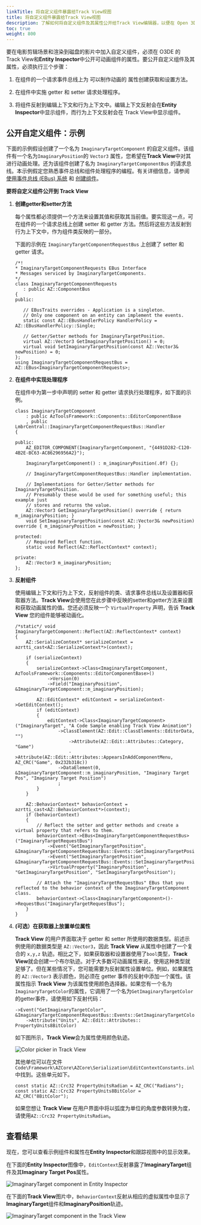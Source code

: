 ```yaml
---
linkTitle: 将自定义组件暴露给Track View视图
title: 将自定义组件暴露给Track View视图
description: 了解如何将自定义组件及其属性公开给Track View编辑器，以便在 Open 3D Engine 中制作动画。
toc: true
weight: 800
---
```


要在电影剪辑场景和渲染到磁盘的影片中加入自定义组件，必须在 O3DE 的 Track View和**Entity Inspector**中公开可动画组件的属性。要公开自定义组件及其属性，必须执行三个步骤：

1. 在组件的一个请求事件总线上为 可以制作动画的 属性创建获取和设置方法。

1. 在组件中实施 getter 和 setter 请求处理程序。

1. 将组件反射到编辑上下文和行为上下文中。编辑上下文反射会在**Entity Inspector**中显示组件，而行为上下文反射会在 Track View中显示组件。

## 公开自定义组件：示例

下面的示例假设创建了一个名为 `ImaginaryTargetComponent` 的自定义组件。该组件有一个名为`ImaginaryPosition`的 `Vector3` 属性，您希望在**Track View**中对其进行动画处理。还为该组件创建了名为 `ImaginaryTargetComponentBus` 的请求总线。本示例假定您熟悉事件总线和组件处理程序的编程。有关详细信息，请参阅 [使用事件总线 (EBus) 系统](/docs/user-guide/programming/messaging/ebus/)  和 [创建组件](/docs/user-guide/programming/components/create-component/)。

**要将自定义组件公开到 Track View**

1. **创建getter和setter方法**

   每个属性都必须提供一个方法来设置其值和获取其当前值。要实现这一点，可在组件的一个请求总线上创建 setter 和 getter 方法。然后将这些方法反射到行为上下文中，作为组件类反映的一部分。

   下面的示例在 `ImaginaryTargetComponentRequestBus` 上创建了 setter 和 getter 请求。

    ```
   /*!
   * ImaginaryTargetComponentRequests EBus Interface
   * Messages serviced by ImaginaryTargetComponents.
   */
   class ImaginaryTargetComponentRequests
       : public AZ::ComponentBus
   {
   public:

       // EBusTraits overrides - Application is a singleton.
       // Only one component on an entity can implement the events.
       static const AZ::EBusHandlerPolicy HandlerPolicy = AZ::EBusHandlerPolicy::Single;

       // Getter/Setter methods for ImaginaryTargetPosition.
       virtual AZ::Vector3 GetImaginaryTargetPosition() = 0;
       virtual void SetImaginaryTargetPosition(const AZ::Vector3& newPosition) = 0;
   };
   using ImaginaryTargetComponentRequestBus = AZ::EBus<ImaginaryTargetComponentRequests>;
   ```

1. **在组件中实现处理程序**

   在组件中为第一步中声明的 setter 和 getter 请求执行处理程序，如下面的示例。

   ```
   class ImaginaryTargetComponent
       : public AzToolsFramework::Components::EditorComponentBase
       , public LmbrCentral::ImaginaryTargetComponentRequestBus::Handler
   {

   public:
       AZ_EDITOR_COMPONENT(ImaginaryTargetComponent, "{4491D282-C120-4B2E-BC63-AC86296956A2}");

       ImaginaryTargetComponent() : m_imaginaryPosition(.0f) {};

       // ImaginaryTargetComponentRequestBus::Handler implementation.

       // Implementations for Getter/Setter methods for ImaginaryTargetPosition.
       // Presumably these would be used for something useful; this example just
       // stores and returns the value.
       AZ::Vector3 GetImaginaryTargetPosition() override { return m_imaginaryPosition; }
       void SetImaginaryTargetPosition(const AZ::Vector3& newPosition) override { m_imaginaryPosition = newPosition; }

   protected:
       // Required Reflect function.
       static void Reflect(AZ::ReflectContext* context);

   private:
       AZ::Vector3 m_imaginaryPosition;
   };
   ```

1. **反射组件**

   使用编辑上下文和行为上下文，反射组件的类、请求事件总线以及设置器和获取器方法。**Track View**会使用您在此步骤中反映的setter和getter方法来设置和获取动画属性的值。您还必须反映一个 `VirtualProperty` 声明，告诉 **Track View** 您的组件能够被动画化。

   ```
   /*static*/ void ImaginaryTargetComponent::Reflect(AZ::ReflectContext* context)
   {
       AZ::SerializeContext* serializeContext = azrtti_cast<AZ::SerializeContext*>(context);

       if (serializeContext)
       {
           serializeContext->Class<ImaginaryTargetComponent, AzToolsFramework::Components::EditorComponentBase>()
               ->Version(0)
               ->Field("ImaginaryPosition", &ImaginaryTargetComponent::m_imaginaryPosition);

           AZ::EditContext* editContext = serializeContext->GetEditContext();
           if (editContext)
           {
               editContext->Class<ImaginaryTargetComponent>("ImaginaryTarget", "A Code Sample enabling Track View Animation")
                   ->ClassElement(AZ::Edit::ClassElements::EditorData, "")
                       ->Attribute(AZ::Edit::Attributes::Category, "Game")
                       ->Attribute(AZ::Edit::Attributes::AppearsInAddComponentMenu, AZ_CRC("Game", 0x232b318c))
                   ->DataElement(0, &ImaginaryTargetComponent::m_imaginaryPosition, "Imaginary Target Pos", "Imaginary Target Position")
                   ;
           }
       }

       AZ::BehaviorContext* behaviorContext = azrtti_cast<AZ::BehaviorContext*>(context);
       if (behaviorContext)
       {
           // Reflect the setter and getter methods and create a virtual property that refers to them.
           behaviorContext->EBus<ImaginaryTargetComponentRequestBus>("ImaginaryTargetRequestBus")
               ->Event("GetImaginaryTargetPosition", &ImaginaryTargetComponentRequestBus::Events::GetImaginaryTargetPosition)
               ->Event("SetImaginaryTargetPosition", &ImaginaryTargetComponentRequestBus::Events::SetImaginaryTargetPosition)
               ->VirtualProperty("ImaginaryPosition", "GetImaginaryTargetPosition", "SetImaginaryTargetPosition");

           // Attach the "ImaginaryTargetRequestBus" EBus that you reflected to the behavior context of the ImaginaryTargetComponent class.
           behaviorContext->Class<ImaginaryTargetComponent>()->RequestBus("ImaginaryTargetRequestBus");
       }
   }
   ```

1. **(可选）在获取器上放置单位属性**

   **Track View** 的用户界面取决于 getter 和 setter 所使用的数据类型。前述示例使用的数据类型是 `AZ::Vector3`，因此 **Track View** 从属性中创建了一个复合的 `x,y,z` 轨迹。相比之下，如果获取器和设置器使用了`bool`类型，**Track View**就会创建一个布尔轨迹。对于大多数可动画属性来说，使用这种类型就足够了。但在某些情况下，您可能需要为反射属性设置单位。例如，如果属性的 `AZ::Vector3` 表示颜色，则必须在 getter 事件的反射中添加一个属性。该属性指示 **Track View** 为该属性使用颜色选择器。如果您有一个名为`ImaginaryTargetColor`的属性，它调用了一个名为`GetImaginaryTargetColor`的getter事件，请使用如下反射代码：

   ```
   ->Event("GetImaginaryTargetColor", &ImaginaryTargetComponentRequestBus::Events::GetImaginaryTargetColor)
       ->Attribute("Units", AZ::Edit::Attributes:: PropertyUnits8BitColor)
   ```

   如下图所示，**Track View**会为属性使用颜色轨迹。

   ![Color picker in Track View](/images/user-guide/programming/components/component-entity-system-pg-track-view-unit-attributes.png)

   其他单位可以在文件`Code\Framework\AZCore\AZCore\Serialization\EditContextConstants.inl`中找到。这些单元如下。

   ```
   const static AZ::Crc32 PropertyUnitsRadian = AZ_CRC("Radians");
   const static AZ::Crc32 PropertyUnits8BitColor = AZ_CRC("8BitColor");
   ```

   如果您想让 **Track View** 在用户界面中将以弧度为单位的角度参数转换为度，请使用`AZ::Crc32 PropertyUnitsRadian`。

## 查看结果

现在，您可以查看示例组件和属性在**Entity Inspector**和跟踪视图中的显示效果。

在下面的**Entity Inspector**图像中，`EditContext`反射暴露了**ImaginaryTarget**组件及其**Imaginary Target Pos**属性。

![ImaginaryTarget component in Entity Inspector](/images/user-guide/programming/components/exposing-custom-components-to-track-view-for-animation-entity-inspector.jpg)

在下面的**Track View**图片中，`BehaviorContext`反射从相应的虚拟属性中显示了**ImaginaryTarget**组件和**ImaginaryPosition**轨迹。

![ImaginaryTarget component in the Track View](/images/user-guide/programming/components/exposing-custom-components-to-track-view-for-animation-track-view.jpg)
